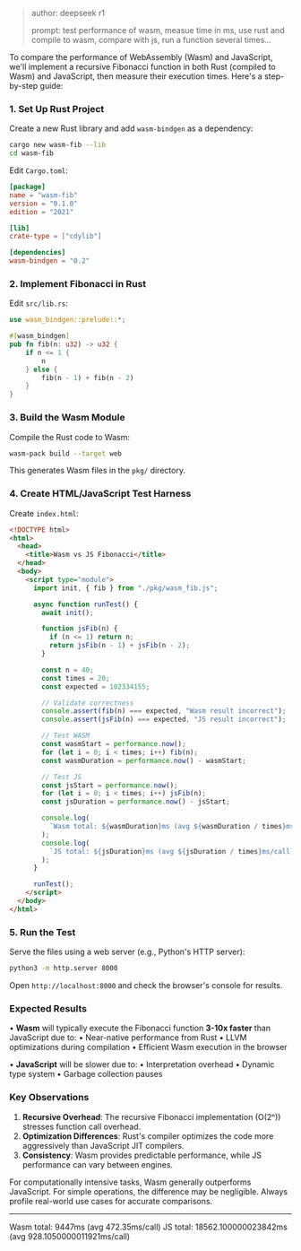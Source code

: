 > author: deepseek r1
>
> prompt: test performance of wasm, measue time in ms, use rust and compile to wasm, compare with js, run a function several times...

To compare the performance of WebAssembly (Wasm) and JavaScript, we'll implement a recursive Fibonacci function in both Rust (compiled to Wasm) and JavaScript, then measure their execution times. Here's a step-by-step guide:

### 1. Set Up Rust Project

Create a new Rust library and add `wasm-bindgen` as a dependency:

```bash
cargo new wasm-fib --lib
cd wasm-fib
```

Edit `Cargo.toml`:

```toml
[package]
name = "wasm-fib"
version = "0.1.0"
edition = "2021"

[lib]
crate-type = ["cdylib"]

[dependencies]
wasm-bindgen = "0.2"
```

### 2. Implement Fibonacci in Rust

Edit `src/lib.rs`:

```rust
use wasm_bindgen::prelude::*;

#[wasm_bindgen]
pub fn fib(n: u32) -> u32 {
    if n <= 1 {
        n
    } else {
        fib(n - 1) + fib(n - 2)
    }
}
```

### 3. Build the Wasm Module

Compile the Rust code to Wasm:

```bash
wasm-pack build --target web
```

This generates Wasm files in the `pkg/` directory.

### 4. Create HTML/JavaScript Test Harness

Create `index.html`:

```html
<!DOCTYPE html>
<html>
  <head>
    <title>Wasm vs JS Fibonacci</title>
  </head>
  <body>
    <script type="module">
      import init, { fib } from "./pkg/wasm_fib.js";

      async function runTest() {
        await init();

        function jsFib(n) {
          if (n <= 1) return n;
          return jsFib(n - 1) + jsFib(n - 2);
        }

        const n = 40;
        const times = 20;
        const expected = 102334155;

        // Validate correctness
        console.assert(fib(n) === expected, "Wasm result incorrect");
        console.assert(jsFib(n) === expected, "JS result incorrect");

        // Test WASM
        const wasmStart = performance.now();
        for (let i = 0; i < times; i++) fib(n);
        const wasmDuration = performance.now() - wasmStart;

        // Test JS
        const jsStart = performance.now();
        for (let i = 0; i < times; i++) jsFib(n);
        const jsDuration = performance.now() - jsStart;

        console.log(
          `Wasm total: ${wasmDuration}ms (avg ${wasmDuration / times}ms/call)`
        );
        console.log(
          `JS total: ${jsDuration}ms (avg ${jsDuration / times}ms/call)`
        );
      }

      runTest();
    </script>
  </body>
</html>
```

### 5. Run the Test

Serve the files using a web server (e.g., Python's HTTP server):

```bash
python3 -m http.server 8000
```

Open `http://localhost:8000` and check the browser's console for results.

### Expected Results

• **Wasm** will typically execute the Fibonacci function **3-10x faster** than JavaScript due to:
• Near-native performance from Rust
• LLVM optimizations during compilation
• Efficient Wasm execution in the browser

• **JavaScript** will be slower due to:
• Interpretation overhead
• Dynamic type system
• Garbage collection pauses

### Key Observations

1. **Recursive Overhead**: The recursive Fibonacci implementation (O(2ⁿ)) stresses function call overhead.
2. **Optimization Differences**: Rust's compiler optimizes the code more aggressively than JavaScript JIT compilers.
3. **Consistency**: Wasm provides predictable performance, while JS performance can vary between engines.

For computationally intensive tasks, Wasm generally outperforms JavaScript. For simple operations, the difference may be negligible. Always profile real-world use cases for accurate comparisons.

---

Wasm total: 9447ms (avg 472.35ms/call)
JS total: 18562.100000023842ms (avg 928.1050000011921ms/call)
